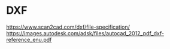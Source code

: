# DXF
https://www.scan2cad.com/dxf/file-specification/
https://images.autodesk.com/adsk/files/autocad_2012_pdf_dxf-reference_enu.pdf

